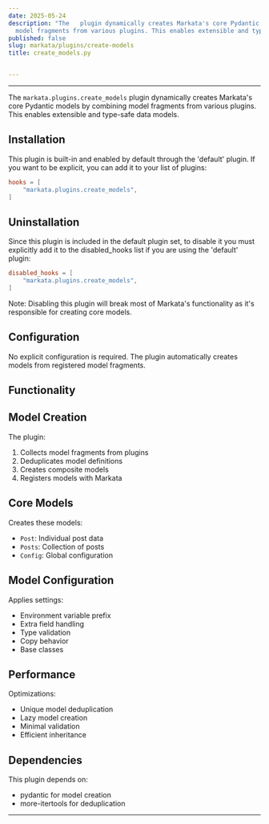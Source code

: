 ```yaml
---
date: 2025-05-24
description: "The   plugin dynamically creates Markata's core Pydantic models by combining
  model fragments from various plugins. This enables extensible and type-safe data\u2026"
published: false
slug: markata/plugins/create-models
title: create_models.py


---
```


---

The `markata.plugins.create_models` plugin dynamically creates Markata's core Pydantic
models by combining model fragments from various plugins. This enables extensible and
type-safe data models.

## Installation

This plugin is built-in and enabled by default through the 'default' plugin.
If you want to be explicit, you can add it to your list of plugins:

```toml
hooks = [
    "markata.plugins.create_models",
]
```

## Uninstallation

Since this plugin is included in the default plugin set, to disable it you must explicitly
add it to the disabled_hooks list if you are using the 'default' plugin:

```toml
disabled_hooks = [
    "markata.plugins.create_models",
]
```

Note: Disabling this plugin will break most of Markata's functionality as it's
responsible for creating core models.

## Configuration

No explicit configuration is required. The plugin automatically creates models from
registered model fragments.

## Functionality

## Model Creation

The plugin:
1. Collects model fragments from plugins
2. Deduplicates model definitions
3. Creates composite models
4. Registers models with Markata

## Core Models

Creates these models:
- `Post`: Individual post data
- `Posts`: Collection of posts
- `Config`: Global configuration

## Model Configuration

Applies settings:
- Environment variable prefix
- Extra field handling
- Type validation
- Copy behavior
- Base classes

## Performance

Optimizations:
- Unique model deduplication
- Lazy model creation
- Minimal validation
- Efficient inheritance

## Dependencies

This plugin depends on:
- pydantic for model creation
- more-itertools for deduplication

---
